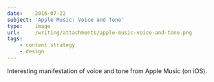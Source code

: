 ```yaml
---
date:    2016-07-22
subject: 'Apple Music: Voice and Tone'
type:    image
url:     /writing/attachments/apple-music-voice-and-tone.png
tags:
    - content strategy
    - design
---
```


Interesting manifestation of voice and tone from Apple Music (on iOS).

